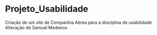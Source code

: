 # Projeto_Usabilidade
Criação de um site de Companhia Aérea para a disciplina de usabilidade 
Alteração de Samuel Medeiros